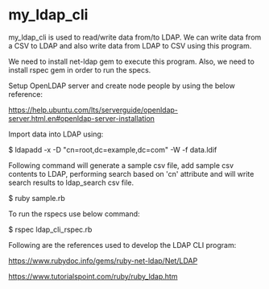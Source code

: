 # my_ldap_cli

my_ldap_cli is used to read/write data from/to LDAP. We can write data from a CSV to LDAP and also write data from LDAP to CSV using this program.

We need to install net-ldap gem to execute this program. Also, we need to install rspec gem in order to run the specs.

Setup OpenLDAP server and create node people by using the below reference:

https://help.ubuntu.com/lts/serverguide/openldap-server.html.en#openldap-server-installation

Import data into LDAP using:

$ ldapadd -x -D "cn=root,dc=example,dc=com" -W -f data.ldif

Following command will generate a sample csv file, add sample csv contents to LDAP, performing search based on 'cn' attribute and will write search results to ldap_search csv file.

$ ruby sample.rb

To run the rspecs use below command:

$ rspec ldap_cli_rspec.rb

Following are the references used to develop the LDAP CLI program:

https://www.rubydoc.info/gems/ruby-net-ldap/Net/LDAP

https://www.tutorialspoint.com/ruby/ruby_ldap.htm
